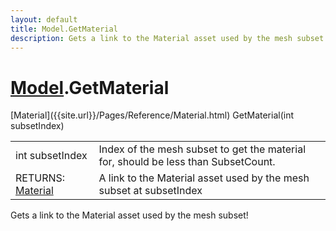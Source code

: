 ```yaml
---
layout: default
title: Model.GetMaterial
description: Gets a link to the Material asset used by the mesh subset!
---
```

# [Model]({{site.url}}/Pages/Reference/Model.html).GetMaterial

<div class='signature' markdown='1'>
[Material]({{site.url}}/Pages/Reference/Material.html) GetMaterial(int subsetIndex)
</div>

|  |  |
|--|--|
|int subsetIndex|Index of the mesh subset to get the material for, should be less than SubsetCount.|
|RETURNS: [Material]({{site.url}}/Pages/Reference/Material.html)|A link to the Material asset used by the mesh subset at subsetIndex|

Gets a link to the Material asset used by the mesh subset!



